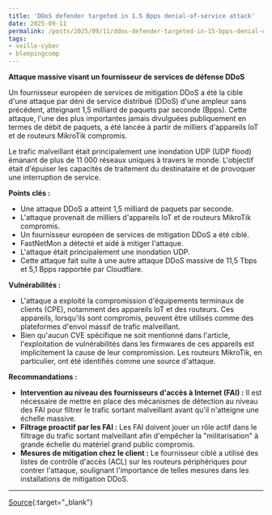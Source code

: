 ```yaml
---
title: 'DDoS defender targeted in 1.5 Bpps denial-of-service attack'
date: 2025-09-11
permalink: /posts/2025/09/11/ddos-defender-targeted-in-15-bpps-denial-of-service-attack/
tags:
- veille-cyber
- bleepingcomp
---
```

**Attaque massive visant un fournisseur de services de défense DDoS**

Un fournisseur européen de services de mitigation DDoS a été la cible d'une attaque par déni de service distribué (DDoS) d'une ampleur sans précédent, atteignant 1,5 milliard de paquets par seconde (Bpps). Cette attaque, l'une des plus importantes jamais divulguées publiquement en termes de débit de paquets, a été lancée à partir de milliers d'appareils IoT et de routeurs MikroTik compromis.

Le trafic malveillant était principalement une inondation UDP (UDP flood) émanant de plus de 11 000 réseaux uniques à travers le monde. L'objectif était d'épuiser les capacités de traitement du destinataire et de provoquer une interruption de service.

**Points clés :**

*   Une attaque DDoS a atteint 1,5 milliard de paquets par seconde.
*   L'attaque provenait de milliers d'appareils IoT et de routeurs MikroTik compromis.
*   Un fournisseur européen de services de mitigation DDoS a été ciblé.
*   FastNetMon a détecté et aidé à mitiger l'attaque.
*   L'attaque était principalement une inondation UDP.
*   Cette attaque fait suite à une autre attaque DDoS massive de 11,5 Tbps et 5,1 Bpps rapportée par Cloudflare.

**Vulnérabilités :**

*   L'attaque a exploité la compromission d'équipements terminaux de clients (CPE), notamment des appareils IoT et des routeurs. Ces appareils, lorsqu'ils sont compromis, peuvent être utilisés comme des plateformes d'envoi massif de trafic malveillant.
*   Bien qu'aucun CVE spécifique ne soit mentionné dans l'article, l'exploitation de vulnérabilités dans les firmwares de ces appareils est implicitement la cause de leur compromission. Les routeurs MikroTik, en particulier, ont été identifiés comme une source d'attaque.

**Recommandations :**

*   **Intervention au niveau des fournisseurs d'accès à Internet (FAI) :** Il est nécessaire de mettre en place des mécanismes de détection au niveau des FAI pour filtrer le trafic sortant malveillant avant qu'il n'atteigne une échelle massive.
*   **Filtrage proactif par les FAI :** Les FAI doivent jouer un rôle actif dans le filtrage du trafic sortant malveillant afin d'empêcher la "militarisation" à grande échelle du matériel grand public compromis.
*   **Mesures de mitigation chez le client :** Le fournisseur ciblé a utilisé des listes de contrôle d'accès (ACL) sur les routeurs périphériques pour contrer l'attaque, soulignant l'importance de telles mesures dans les installations de mitigation DDoS.

---
[Source](https://www.bleepingcomputer.com/news/security/ddos-defender-targeted-in-15-bpps-denial-of-service-attack/){:target="_blank"}
